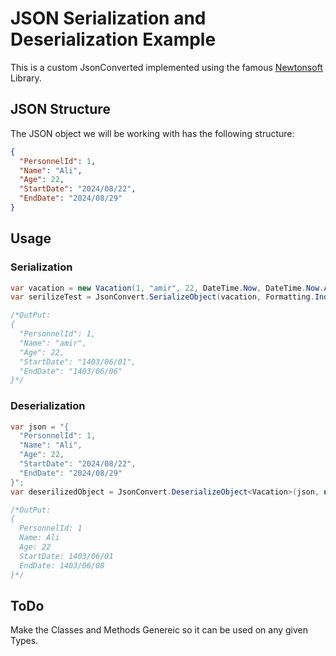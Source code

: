 
# JSON Serialization and Deserialization Example

This is a custom JsonConverted implemented using the famous [Newtonsoft](https://www.newtonsoft.com/json) Library.

## JSON Structure

The JSON object we will be working with has the following structure:

```json
{
  "PersonnelId": 1,
  "Name": "Ali",
  "Age": 22,
  "StartDate": "2024/08/22",
  "EndDate": "2024/08/29"
}
```


## Usage

### Serialization
```C#
var vacation = new Vacation(1, "amir", 22, DateTime.Now, DateTime.Now.AddDays(+5));
var serilizeTest = JsonConvert.SerializeObject(vacation, Formatting.Indented, new PersianDateConverter());

/*OutPut:
{
  "PersonnelId": 1,
  "Name": "amir",
  "Age": 22,
  "StartDate": "1403/06/01",
  "EndDate": "1403/06/06"
}*/
```


### Deserialization
```C#
var json = "{
  "PersonnelId": 1,
  "Name": "Ali",
  "Age": 22,
  "StartDate": "2024/08/22",
  "EndDate": "2024/08/29"
}";
var deserilizedObject = JsonConvert.DeserializeObject<Vacation>(json, new PersianDateConverter());

/*OutPut:
{
  PersonnelId: 1
  Name: Ali
  Age: 22
  StartDate: 1403/06/01
  EndDate: 1403/06/08
}*/
```


## ToDo
Make the Classes and Methods Genereic so it can be used on any given Types.
